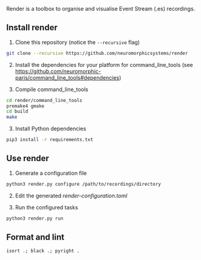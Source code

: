 Render is a toolbox to organise and visualise Event Stream (.es) recordings.

## Install render

1. Clone this repository (notice the `--recursive` flag)

```sh
git clone --recursive https://github.com/neuromorphicsystems/render
```

2. Install the dependencies for your platform for command_line_tools (see https://github.com/neuromorphic-paris/command_line_tools#dependencies)

3. Compile command_line_tools

```sh
cd render/command_line_tools
premake4 gmake
cd build
make
```

3. Install Python dependencies

```sh
pip3 install -r requirements.txt
```

## Use render

1.  Generate a configuration file

```sh
python3 render.py configure /path/to/recordings/directory
```

2. Edit the generated _render-configuration.toml_

3. Run the configured tasks

```sh
python3 render.py run
```

## Format and lint

```
isort .; black .; pyright .
```
